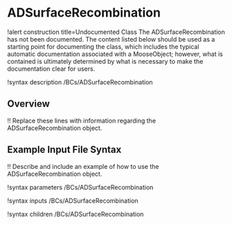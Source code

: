 # ADSurfaceRecombination

!alert construction title=Undocumented Class
The ADSurfaceRecombination has not been documented. The content listed below should be used as a starting point for
documenting the class, which includes the typical automatic documentation associated with a
MooseObject; however, what is contained is ultimately determined by what is necessary to make the
documentation clear for users.

!syntax description /BCs/ADSurfaceRecombination

## Overview

!! Replace these lines with information regarding the ADSurfaceRecombination object.

## Example Input File Syntax

!! Describe and include an example of how to use the ADSurfaceRecombination object.

!syntax parameters /BCs/ADSurfaceRecombination

!syntax inputs /BCs/ADSurfaceRecombination

!syntax children /BCs/ADSurfaceRecombination
